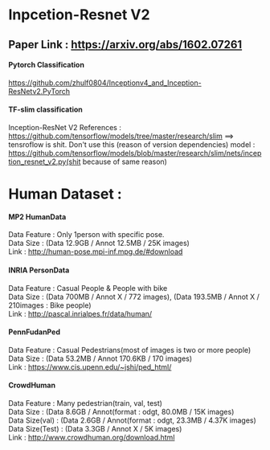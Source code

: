 # Inpcetion-Resnet V2
## Paper Link : https://arxiv.org/abs/1602.07261

#### Pytorch Classification
https://github.com/zhulf0804/Inceptionv4_and_Inception-ResNetv2.PyTorch

#### TF-slim classification
Inception-ResNet V2 References : 
https://github.com/tensorflow/models/tree/master/research/slim ==> tensroflow is shit. Don't use this (reason of version dependencies)
model : https://github.com/tensorflow/models/blob/master/research/slim/nets/inception_resnet_v2.py(shit because of same reason)


# Human Dataset :

#### MP2 HumanData
Data Feature : Only 1person with specific pose.   
Data Size : (Data 12.9GB / Annot 12.5MB / 25K images)   
Link : http://human-pose.mpi-inf.mpg.de/#download   

#### INRIA PersonData 
Data Feature : Casual People & People with bike   
Data Size : (Data 700MB / Annot X / 772 images), (Data 193.5MB / Annot X / 210images : Bike people)   
Link : http://pascal.inrialpes.fr/data/human/   

#### PennFudanPed
Data Feature : Casual Pedestrians(most of images is two or more people)   
Data Size : (Data 53.2MB / Annot 170.6KB / 170 images)   
Link : https://www.cis.upenn.edu/~jshi/ped_html/    

#### CrowdHuman
Data Feature : Many pedestrian(train, val, test)   
Data Size : (Data 8.6GB / Annot(format : odgt, 80.0MB / 15K images)  
Data Size(val) : (Data 2.6GB / Annot(format : odgt, 23.3MB / 4.37K images)  
Data Size(Test) : (Data 3.3GB / Annot X / 5K images)  
Link : http://www.crowdhuman.org/download.html    
